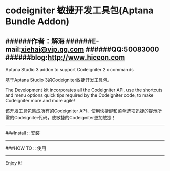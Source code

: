 codeigniter 敏捷开发工具包(Aptana Bundle Addon)
=================

######作者：解海
######E-mail:xiehai@vip.qq.com
######QQ:50083000
######blog:http://www.hiceon.com
-------------

Aptana Studio 3 addon to support Codeigniter 2.x commands

基于Aptana Studio 3的Codeigniter敏捷开发工具包。

The Development kit incorporates all the Codeigniter API, use the shortcuts and menu options quick tips required by the Codeigniter code, to make Codeigniter more and more agile!

该开发工具包集成所有的Codeigniter API，使用快捷键和菜单选项迅捷的提示所需的Codeigniter代码，使敏捷的Codeigniter更加敏捷！


-------------
###Install :: 安装


-------------
###HOW TO :: 使用


-------------
Enjoy it!